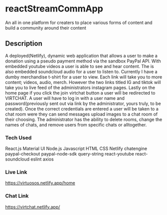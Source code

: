 # reactStreamCommApp

An all in one platform for creaters to place various forms of content and build a community around their content

## Description

A deployed(Netlify), dynamic web application that allows a user to make a donation using a pseudo payment method via the sandbox PayPal API. With embedded youtube videos a user is able to see and hear content. The is also embedded soundcloud audio for a user to listen to. Currently I have a dumby merchandise t-shirt for a user to view. Each link will take you to more content; videos, audio, merch. However the two links titled IG and tiktok will take you to live feed of the administrators instagram pages. Lastly on the home page if you click the join virtchat button a user will be redirected to VIRTCHAT. A user will have to log in with a user name and password(previously sent out via link by the administrator, yours truly, to be created). Once the correct credentials are entered a user will be taken to a chat room were they can send messages upload images to a chat room of their choosing. The administrator has the ability to delete rooms, change the names of chats, and remove users from specific chats or alltogether.

### Tech Used

React.js
Material UI
Node.js
Javascript
HTML
CSS
Netlify
chatengine
paypal-checkout
paypal-node-sdk
query-string
react-youtube
react-soundcloud
eslint
axios

### Live Link

https://virtuosos.netlify.app/home

### Chat Link

https://virtchat.netlify.app/

